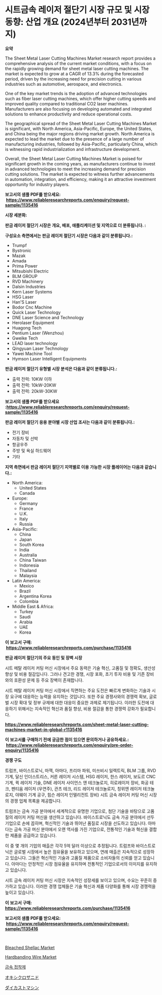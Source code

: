 <p><h1>시트금속 레이저 절단기 시장 규모 및 시장 동향: 산업 개요 (2024년부터 2031년까지)</h1></p><p><strong>요약</strong></p>
<p><p>The Sheet Metal Laser Cutting Machines Market research report provides a comprehensive analysis of the current market conditions, with a focus on the rapidly growing demand for sheet metal laser cutting machines. The market is expected to grow at a CAGR of 13.3% during the forecasted period, driven by the increasing need for precision cutting in various industries such as automotive, aerospace, and electronics.</p><p>One of the key market trends is the adoption of advanced technologies such as fiber laser cutting machines, which offer higher cutting speeds and improved quality compared to traditional CO2 laser machines. Manufacturers are also focusing on developing automated and integrated solutions to enhance productivity and reduce operational costs.</p><p>The geographical spread of the Sheet Metal Laser Cutting Machines Market is significant, with North America, Asia-Pacific, Europe, the United States, and China being the major regions driving market growth. North America is expected to lead the market due to the presence of a large number of manufacturing industries, followed by Asia-Pacific, particularly China, which is witnessing rapid industrialization and infrastructure development.</p><p>Overall, the Sheet Metal Laser Cutting Machines Market is poised for significant growth in the coming years, as manufacturers continue to invest in advanced technologies to meet the increasing demand for precision cutting solutions. The market is expected to witness further advancements in automation, integration, and efficiency, making it an attractive investment opportunity for industry players.</p></p>
<p><strong>보고서의 샘플 PDF를 받으세요: &nbsp;<a href="https://www.reliableresearchreports.com/enquiry/request-sample/1135416">https://www.reliableresearchreports.com/enquiry/request-sample/1135416</a></strong></p>
<p><strong>시장 세분화:</strong></p>
<p><strong> 판금 레이저 절단기 시장은 개요, 배포, 애플리케이션 및 지역으로 더 분류됩니다. :</strong></p>
<p><strong>구성요소 측면에서는 판금 레이저 절단기 시장은 다음과 같이 분류됩니다.:</strong></p>
<p><ul><li>Trumpf</li><li>Bystronic</li><li>Mazak</li><li>Amada</li><li>Prima Power</li><li>Mitsubishi Electric</li><li>BLM GROUP</li><li>RVD Machinery</li><li>Dalsin Industries</li><li>Kern Laser Systems</li><li>HSG Laser</li><li>Han'S Laser</li><li>Bodor Cnc Machine</li><li>Quick Laser Technology</li><li>DNE Laser Science and Technology</li><li>Herolaser Equipment</li><li>Huagong Tech</li><li>Pentium Laser (Wenzhou)</li><li>Gweike Tech</li><li>LEAD laser technology</li><li>Qingyuan Laser Technology</li><li>Yawei Machine Tool</li><li>Hymson Laser Intelligent Equipments</li></ul></p>
<p><strong> 판금 레이저 절단기 유형별 시장 분석은 다음과 같이 분류됩니다.:</strong></p>
<p><ul><li>출력 전력: 10KW 이하</li><li>출력 전력: 10kW-20KW</li><li>출력 전력: 20kW-30KW</li></ul></p>
<p><strong>보고서의 샘플 PDF를 받으세요 :<a href="https://www.reliableresearchreports.com/enquiry/request-sample/1135416">https://www.reliableresearchreports.com/enquiry/request-sample/1135416</a></strong></p>
<p><strong> 판금 레이저 절단기 응용 분야별 시장 산업 조사는 다음과 같이 분류됩니다.:</strong></p>
<p><ul><li>전기 장비</li><li>자동차 및 선박</li><li>항공우주</li><li>주방 및 욕실 하드웨어</li><li>기타</li></ul></p>
<p><strong>지역 측면에서 판금 레이저 절단기 지역별로 이용 가능한 시장 플레이어는 다음과 같습니다.:</strong></p>
<p><ul>
    <li>
        North America:
        <ul>
            <li>United States</li>
            <li>Canada</li>
        </ul>
    </li>
    <li>
        Europe:
        <ul>
            <li>Germany</li>
            <li>France</li>
            <li>U.K.</li>
            <li>Italy</li>
            <li>Russia</li>
        </ul>
    </li>
    <li>
        Asia-Pacific:
        <ul>
            <li>China</li>
            <li>Japan</li>
            <li>South Korea</li>
            <li>India</li>
            <li>Australia</li>
            <li>China Taiwan</li>
            <li>Indonesia</li>
            <li>Thailand</li>
            <li>Malaysia</li>
        </ul>
    </li>
    <li>
        Latin America:
        <ul>
            <li>Mexico</li>
            <li>Brazil</li>
            <li>Argentina Korea</li>
            <li>Colombia</li>
        </ul>
    </li>
    <li>
        Middle East & Africa:
        <ul>
            <li>Turkey</li>
            <li>Saudi</li>
            <li>Arabia</li>
            <li>UAE</li>
            <li>Korea</li>
        </ul>
    </li>
    </ul></p>
<p><strong>이 보고서 구매: &nbsp;<a href="https://www.reliableresearchreports.com/purchase/1135416">https://www.reliableresearchreports.com/purchase/1135416</a></strong></p>
<p><strong>판금 레이저 절단기의 주요 동인 및 장벽 시장</strong></p>
<p><p>시트 메탈 레이저 커팅 머신 시장에서 주요 동력은 기술 혁신, 고품질 및 정확도, 생산성 향상 및 비용 절감입니다. 그러나 견고한 경쟁, 시장 포화, 초기 투자 비용 및 기존 장비와의 호환성 문제 등 주요 장벽이 존재합니다.</p><p>시트 메탈 레이저 커팅 머신 시장에서 직면하는 주요 도전은 빠르게 변화하는 기술과 시장 요구에 대응하는 능력을 유지하는 것입니다. 또한 주요 경쟁사와의 경쟁력 확보, 글로벌 시장 확대 및 정부 규제에 대한 대응이 중요한 과제로 제기됩니다. 이러한 도전에 대응하기 위해서는 지속적인 혁신과 품질 향상, 비용 절감을 통한 경쟁력 강화가 필요합니다.</p></p>
<p><strong><a href="https://www.reliableresearchreports.com/sheet-metal-laser-cutting-machines-market-in-global-r1135416">https://www.reliableresearchreports.com/sheet-metal-laser-cutting-machines-market-in-global-r1135416</a></strong></p>
<p><strong>이 보고서를 구매하기 전에 궁금한 점이 있으면 문의하거나 공유하세요.: &nbsp;<a href="https://www.reliableresearchreports.com/enquiry/pre-order-enquiry/1135416">https://www.reliableresearchreports.com/enquiry/pre-order-enquiry/1135416</a></strong></p>
<p><strong>경쟁 구도</strong></p>
<p><p>트럼프, 바이스트로닉, 마잭, 아마다, 프리마 파워, 미쓰비시 일렉트릭, BLM 그룹, RVD 기계, 달신 인더스트리스, 커른 레이저 시스템, HSG 레이저, 한스 레이저, 보도르 CNC 기계, 퀵 레이저 기술, DNE 레이저 사이언스 앤 테크놀로지, 히로레이저 장비, 화공 테크, 펜티움 레이저 (우연주), 관츠 테크, 리드 레이저 테크놀로지, 칭위엔 레이저 테크놀로지, 야웨이 기계 공구, 힘슨 레이저 인텔리전트 장비) 시트 금속 레이저 커팅 머신 시장의 경쟁 업체 목록을 제공합니다.</p><p>트럼프는 금속 가공 분야에서 세계적으로 유명한 기업으로, 첨단 기술을 바탕으로 고품질의 레이저 커팅 머신을 생산하고 있습니다. 바이스트로닉도 금속 가공 분야에서 선두 기업으로 손에 꼽히며, 혁신적인 기술과 뛰어난 품질로 시장을 선도하고 있습니다. 아마다는 금속 가공 머신 분야에서 오랜 역사를 가진 기업으로, 전통적인 기술과 혁신을 결합한 제품을 공급하고 있습니다.</p><p>이 중 몇 개의 기업의 매출은 각각 5억 달러 이상으로 추정됩니다. 트럼프와 바이스트로닉은 글로벌 시장에서 높은 점유율을 보유하고 있으며, 연례 매출은 지속적으로 성장하고 있습니다. 그들은 혁신적인 기술과 고품질 제품으로 소비자들의 신뢰를 얻고 있습니다. 아마다는 안정적인 시장 점유율을 유지하며 전통적인 기업으로서의 이미지를 유지하고 있습니다.</p><p>시트 금속 레이저 커팅 머신 시장은 지속적인 성장세를 보이고 있으며, 수요는 꾸준히 증가하고 있습니다. 이러한 경쟁 업체들은 기술 혁신과 제품 다양화를 통해 시장 경쟁력을 높이고 있습니다.</p></p>
<p><strong>이 보고서 구매: &nbsp; <a href="https://www.reliableresearchreports.com/purchase/1135416">https://www.reliableresearchreports.com/purchase/1135416</a></strong></p>
<p><strong>보고서의 샘플 PDF를 받으세요: &nbsp;<a href="https://www.reliableresearchreports.com/enquiry/request-sample/1135416">https://www.reliableresearchreports.com/enquiry/request-sample/1135416</a></strong><strong></strong></p>
<p>&nbsp;</p>
<p><p><a href="https://issuu.com/reportprime-2/docs/bleached-shellac-market-size-2030.pptx">Bleached Shellac Market</a></p><p><a href="https://issuu.com/reportprime-2/docs/hardbanding-wire-market-size-2030.pptx">Hardbanding Wire Market</a></p><p><a href="https://github.com/CliftonFisher9067/Market-Research-Report-List-1/blob/main/717893926685.md">금속 접착제</a></p><p><a href="https://github.com/mcbeesbxa270/Market-Research-Report-List-1/blob/main/193750629012.md">オキシクロザニド</a></p><p><a href="https://github.com/EmoryYundt1935/Market-Research-Report-List-1/blob/main/549366729013.md">ダイカストマシン</a></p></p>
